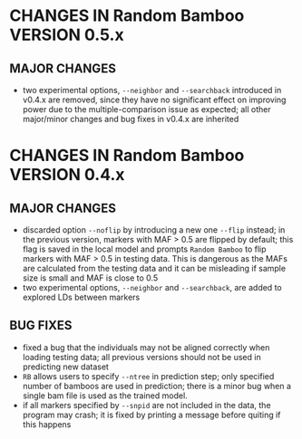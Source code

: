 # CHANGES IN Random Bamboo VERSION 0.5.x

## MAJOR CHANGES

- two experimental options, `--neighbor` and `--searchback` introduced in v0.4.x are removed, since they have no significant effect on improving power due to the multiple-comparison issue as expected; all other major/minor changes and bug fixes in v0.4.x are inherited


# CHANGES IN Random Bamboo VERSION 0.4.x

## MAJOR CHANGES

- discarded option `--noflip` by introducing a new one `--flip` instead; in the previous version, markers with MAF > 0.5 are flipped by default; this flag is saved in the local model and prompts `Random Bamboo` to flip markers with MAF > 0.5 in testing data. This is dangerous as the MAFs are calculated from the testing data and it can be misleading if sample size is small and MAF is close to 0.5
- two experimental options, `--neighbor` and `--searchback`, are added to explored LDs between markers

## BUG FIXES

- fixed a bug that the individuals may not be aligned correctly when loading testing data; all previous versions should not be used in predicting new dataset
- `RB` allows users to specify `--ntree` in prediction step; only specified number of bamboos are used in prediction; there is a minor bug when a single bam file is used as the trained model.
- if all markers specified by `--snpid` are not included in the data, the program may crash; it is fixed by printing a message before quiting if this happens 
